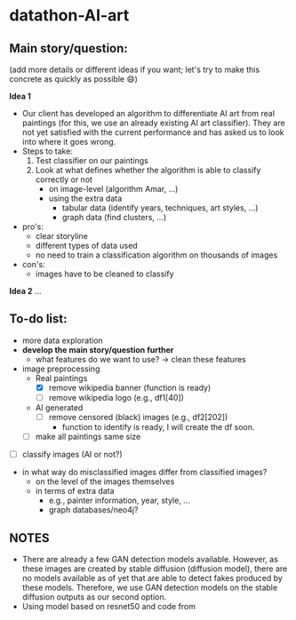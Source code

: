 # datathon-AI-art

## Main story/question:

(add more details or different ideas if you want; let's try to make this concrete as quickly as possible :smile:)

**Idea 1**
- Our client has developed an algorithm to differentiate AI art from real paintings (for this, we use an already existing AI art classifier). They are not yet satisfied with the current performance and has asked us to look into where it goes wrong.
- Steps to take:
  1) Test classifier on our paintings
  2) Look at what defines whether the algorithm is able to classify correctly or not
      - on image-level (algorithm Amar, ...)
      - using the extra data
        - tabular data (identify years, techniques, art styles, ...)
        - graph data (find clusters, ...)
 - pro's:
    - clear storyline
    - different types of data used
    - no need to train a classification algorithm on thousands of images
- con's:
  - images have to be cleaned to classify
  
**Idea 2**
...

## To-do list:
- more data exploration
- **develop the main story/question further**
  - what features do we want to use? -> clean these features
- image preprocessing
  - Real paintings
    - [x] remove wikipedia banner (function is ready)
    - [ ] remove wikipedia logo (e.g., df1[40])  
  - AI generated
    - [ ] remove censored (black) images (e.g., df2[202])
      - function to identify is ready, I will create the df soon.
  - [ ] make all paintings same size
- [ ] classify images (AI or not?)
- in what way do misclassified images differ from classified images?
  - on the level of the images themselves
  - in terms of extra data
    - e.g., painter information, year, style, ...
    - graph databases/neo4j?




## NOTES
- There are already a few GAN detection models available. However, as these images are created by stable diffusion (diffusion model), there are no models available as of yet that are able to detect fakes produced by these models. Therefore, we use GAN detection models on the stable diffusion outputs as our second option.
- Using model based on resnet50 and code from 
